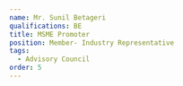 ```yaml
---
name: Mr. Sunil Betageri
qualifications: BE
title: MSME Promoter
position: Member- Industry Representative
tags:
  - Advisory Council
order: 5
---
```

